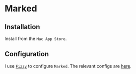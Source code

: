 # Marked

## Installation

Install from the `Mac App Store`.

## Configuration

I use [`Fizzy`](https://github.com/alem0lars/fizzy) to configure `Marked`.
The relevant configs are [here](https://github.com/alem0lars/configs/tree/master/marked).
